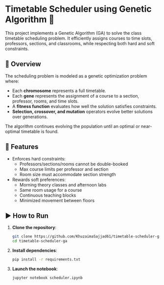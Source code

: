 # Timetable Scheduler using Genetic Algorithm 🧬

This project implements a Genetic Algorithm (GA) to solve the class timetable scheduling problem. It efficiently assigns courses to time slots, professors, sections, and classrooms, while respecting both hard and soft constraints.

## 📖 Overview

The scheduling problem is modeled as a genetic optimization problem where:

- Each **chromosome** represents a full timetable.
- Each **gene** represents the assignment of a course to a section, professor, rooms, and time slots.
- A **fitness function** evaluates how well the solution satisfies constraints.
- **Selection, crossover, and mutation** operators evolve better solutions over generations.

The algorithm continues evolving the population until an optimal or near-optimal timetable is found.

## 🎯 Features

- Enforces hard constraints:
  - Professors/sections/rooms cannot be double-booked
  - Max course limits per professor and section
  - Room size must accommodate section strength
- Rewards soft preferences:
  - Morning theory classes and afternoon labs
  - Same room usage for a course
  - Continuous teaching blocks
  - Minimized movement between floors

## ▶️ How to Run

1. **Clone the repository**:

   ```bash
   git clone https://github.com/KhuzaimaSajjad61/timetable-scheduler-ga.git
   cd timetable-scheduler-ga

2. **Install dependencies**:
   
   ```bash
   pip install -r requirements.txt

3. **Launch the notebook**:
   
   ```bash 
   jupyter notebook scheduler.ipynb
